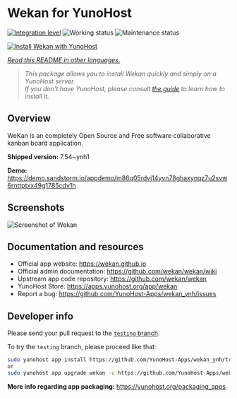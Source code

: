 <!--
N.B.: This README was automatically generated by <https://github.com/YunoHost/apps/tree/master/tools/readme_generator>
It shall NOT be edited by hand.
-->

# Wekan for YunoHost

[![Integration level](https://apps.yunohost.org/badge/integration/wekan)](https://ci-apps.yunohost.org/ci/apps/wekan/)
![Working status](https://apps.yunohost.org/badge/state/wekan)
![Maintenance status](https://apps.yunohost.org/badge/maintained/wekan)

[![Install Wekan with YunoHost](https://install-app.yunohost.org/install-with-yunohost.svg)](https://install-app.yunohost.org/?app=wekan)

*[Read this README in other languages.](./ALL_README.md)*

> *This package allows you to install Wekan quickly and simply on a YunoHost server.*  
> *If you don't have YunoHost, please consult [the guide](https://yunohost.org/install) to learn how to install it.*

## Overview

WeKan is an completely Open Source and Free software collaborative kanban board application.


**Shipped version:** 7.54~ynh1

**Demo:** <https://demo.sandstorm.io/appdemo/m86q05rdvj14yvn78ghaxynqz7u2svw6rnttptxx49g1785cdv1h>

## Screenshots

![Screenshot of Wekan](./doc/screenshots/screenshot.jpg)

## Documentation and resources

- Official app website: <https://wekan.github.io>
- Official admin documentation: <https://github.com/wekan/wekan/wiki>
- Upstream app code repository: <https://github.com/wekan/wekan>
- YunoHost Store: <https://apps.yunohost.org/app/wekan>
- Report a bug: <https://github.com/YunoHost-Apps/wekan_ynh/issues>

## Developer info

Please send your pull request to the [`testing` branch](https://github.com/YunoHost-Apps/wekan_ynh/tree/testing).

To try the `testing` branch, please proceed like that:

```bash
sudo yunohost app install https://github.com/YunoHost-Apps/wekan_ynh/tree/testing --debug
or
sudo yunohost app upgrade wekan -u https://github.com/YunoHost-Apps/wekan_ynh/tree/testing --debug
```

**More info regarding app packaging:** <https://yunohost.org/packaging_apps>
